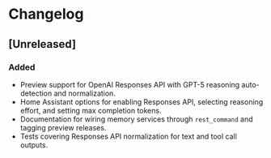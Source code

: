 # Changelog

## [Unreleased]
### Added
- Preview support for OpenAI Responses API with GPT-5 reasoning auto-detection and normalization.
- Home Assistant options for enabling Responses API, selecting reasoning effort, and setting max completion tokens.
- Documentation for wiring memory services through `rest_command` and tagging preview releases.
- Tests covering Responses API normalization for text and tool call outputs.
